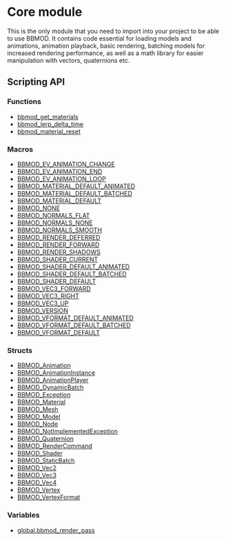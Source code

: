 # Core module
This is the only module that you need to import into your project to be able
to use BBMOD. It contains code essential for loading models and animations,
animation playback, basic rendering, batching models for increased rendering
performance, as well as a math library for easier manipulation with vectors,
quaternions etc.

## Scripting API
### Functions
* [bbmod_get_materials](./bbmod_get_materials.html)
* [bbmod_lerp_delta_time](./bbmod_lerp_delta_time.html)
* [bbmod_material_reset](./bbmod_material_reset.html)

### Macros
* [BBMOD_EV_ANIMATION_CHANGE](./BBMOD_EV_ANIMATION_CHANGE.html)
* [BBMOD_EV_ANIMATION_END](./BBMOD_EV_ANIMATION_END.html)
* [BBMOD_EV_ANIMATION_LOOP](./BBMOD_EV_ANIMATION_LOOP.html)
* [BBMOD_MATERIAL_DEFAULT_ANIMATED](./BBMOD_MATERIAL_DEFAULT_ANIMATED.html)
* [BBMOD_MATERIAL_DEFAULT_BATCHED](./BBMOD_MATERIAL_DEFAULT_BATCHED.html)
* [BBMOD_MATERIAL_DEFAULT](./BBMOD_MATERIAL_DEFAULT.html)
* [BBMOD_NONE](./BBMOD_NONE.html)
* [BBMOD_NORMALS_FLAT](./BBMOD_NORMALS_FLAT.html)
* [BBMOD_NORMALS_NONE](./BBMOD_NORMALS_NONE.html)
* [BBMOD_NORMALS_SMOOTH](./BBMOD_NORMALS_SMOOTH.html)
* [BBMOD_RENDER_DEFERRED](./BBMOD_RENDER_DEFERRED.html)
* [BBMOD_RENDER_FORWARD](./BBMOD_RENDER_FORWARD.html)
* [BBMOD_RENDER_SHADOWS](./BBMOD_RENDER_SHADOWS.html)
* [BBMOD_SHADER_CURRENT](./BBMOD_SHADER_CURRENT.html)
* [BBMOD_SHADER_DEFAULT_ANIMATED](./BBMOD_SHADER_DEFAULT_ANIMATED.html)
* [BBMOD_SHADER_DEFAULT_BATCHED](./BBMOD_SHADER_DEFAULT_BATCHED.html)
* [BBMOD_SHADER_DEFAULT](./BBMOD_SHADER_DEFAULT.html)
* [BBMOD_VEC3_FORWARD](./BBMOD_VEC3_FORWARD.html)
* [BBMOD_VEC3_RIGHT](./BBMOD_VEC3_RIGHT.html)
* [BBMOD_VEC3_UP](./BBMOD_VEC3_UP.html)
* [BBMOD_VERSION](./BBMOD_VERSION.html)
* [BBMOD_VFORMAT_DEFAULT_ANIMATED](./BBMOD_VFORMAT_DEFAULT_ANIMATED.html)
* [BBMOD_VFORMAT_DEFAULT_BATCHED](./BBMOD_VFORMAT_DEFAULT_BATCHED.html)
* [BBMOD_VFORMAT_DEFAULT](./BBMOD_VFORMAT_DEFAULT.html)

### Structs
* [BBMOD_Animation](./BBMOD_Animation.html)
* [BBMOD_AnimationInstance](./BBMOD_AnimationInstance.html)
* [BBMOD_AnimationPlayer](./BBMOD_AnimationPlayer.html)
* [BBMOD_DynamicBatch](./BBMOD_DynamicBatch.html)
* [BBMOD_Exception](./BBMOD_Exception.html)
* [BBMOD_Material](./BBMOD_Material.html)
* [BBMOD_Mesh](./BBMOD_Mesh.html)
* [BBMOD_Model](./BBMOD_Model.html)
* [BBMOD_Node](./BBMOD_Node.html)
* [BBMOD_NotImplementedException](./BBMOD_NotImplementedException.html)
* [BBMOD_Quaternion](./BBMOD_Quaternion.html)
* [BBMOD_RenderCommand](./BBMOD_RenderCommand.html)
* [BBMOD_Shader](./BBMOD_Shader.html)
* [BBMOD_StaticBatch](./BBMOD_StaticBatch.html)
* [BBMOD_Vec2](./BBMOD_Vec2.html)
* [BBMOD_Vec3](./BBMOD_Vec3.html)
* [BBMOD_Vec4](./BBMOD_Vec4.html)
* [BBMOD_Vertex](./BBMOD_Vertex.html)
* [BBMOD_VertexFormat](./BBMOD_VertexFormat.html)

### Variables
* [global.bbmod_render_pass](./global.bbmod_render_pass.html)

